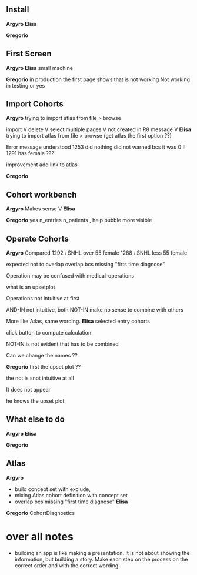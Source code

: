 
## Install 
__Argyro__
__Elisa__


__Gregorio__

## First Screen
__Argyro__
__Elisa__
small machine

__Gregorio__
in production the first page shows that is not working 
Not working in testing or yes


## Import Cohorts
__Argyro__
trying to import atlas from file > browse 

 import V
 delete V
 select multiple pages V
 not created in R8 message V
__Elisa__
trying to import atlas from file > browse (get atlas the first option ??)

Error message understood 
1253 did nothing did not warned bcs it was 0 !!
1291 has female ???

improvement add link to atlas 

__Gregorio__

## Cohort workbench 
__Argyro__
Makes sense V
__Elisa__


__Gregorio__
yes 
n_entries  n_patients , help 
bubble more visible 

## Operate Cohorts 
__Argyro__
Compared 
1292 : SNHL over 55 female 
1288 : SNHL less 55 female 

expected not to overlap
overlap bcs missing "firts time diagnose"

Operation may be confused with medical-operations

what is an upsetplot

Operations not intuitive at first 

AND-IN not intuitive, both
NOT-IN make no sense to combine with others

More like Atlas, same wording. 
__Elisa__
selected entry cohorts 

click button to compute calculation

NOT-IN is not evident that has to be combined 

Can we change the names ??



__Gregorio__
first the upset plot  ??

the not is snot intuitive at all 

It does not appear 

he knows the upset plot 

## What else to do 
__Argyro__
__Elisa__


__Gregorio__



## Atlas 
__Argyro__
- build concept set with exclude, 
- mixing Atlas cohort definition with concept set 
- overlap bcs missing "first time diagnose"
__Elisa__


__Gregorio__
CohortDiagnostics 






# over all notes
- building an app is like making a presentation. It is not about showing the information, but building a story. Make each step on the process on the correct order and with the correct wording. 